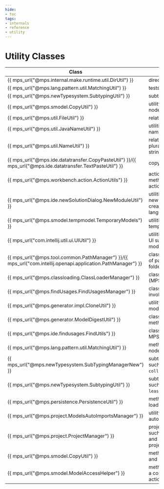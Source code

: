 ```yaml
---
hide:
- toc
tags:
- internals
- reference
- utility
---
```


# Utility Classes

| **Class**                                                                                                   | **Description**                                                                           |
|-------------------------------------------------------------------------------------------------------------|-------------------------------------------------------------------------------------------|
| {{ mps_url("@mps.internal.make.runtime.util.DirUtil") }}                                                    | directory related utilities                                                               |
| {{ mps_url("@mps.lang.pattern.util.MatchingUtil") }}                                                        | tests if two nodes match                                                                  |
| {{ mps_url("@mps.newTypesystem.SubtypingUtil") }}                                                           | subtyping related utilities                                                               |
| {{ mps_url("@mps.smodel.CopyUtil") }}                                                                       | utility for copying models, nodes etc.                                                    |
| {{ mps_url("@mps.util.FileUtil") }}                                                                         | related utilities                                                                         |
| {{ mps_url("@mps.util.JavaNameUtil") }}                                                                     | utilities related to java naming                                                          |
| {{ mps_url("@mps.util.NameUtil") }}                                                                         | related utilities such as pluralizing or escaping strings                                 |
| {{ mps_url("@mps.ide.datatransfer.CopyPasteUtil") }}/{{ mps_url("@mps.ide.datatransfer.TextPasteUtil") }}   | copy paste related utilities                                                              |
| {{ mps_url("@mps.workbench.action.ActionUtils") }}                                                          | action related utilities; these methods can execute actions programmatically.             |
| {{ mps_url("@mps.ide.newSolutionDialog.NewModuleUtil") }}                                                   | utilities related to creating new modules such as creating solutions or languages         |
| {{ mps_url("@mps.smodel.tempmodel.TemporaryModels") }}                                                      | utilities for creating temporary models                                                   |
| {{ mps_url("com.intellij.util.ui.UIUtil") }}                                                                | utilities related to the Intellij UI such as checking for dark mode (`isUnderDarcula()`). |
| {{ mps_url("@mps.tool.common.PathManager") }}/{{ mps_url("com.intellij.openapi.application.PathManager") }} | classes for getting all kinds of paths such as the plugins folder or the log folder.      |
| {{ mps_url("@mps.classloading.ClassLoaderManager") }}                                                       | class responsible for loading (MPS) classes                                               |
| {{ mps_url("@mps.findUsages.FindUsagesManager") }}                                                          | class that has methods for invoking the find usage UI                                     |
| {{ mps_url("@mps.generator.impl.CloneUtil") }}                                                              | utility method for cloning a model                                                        |
| {{ mps_url("@mps.generator.ModelDigestUtil") }}                                                             | class that contains hash methods                                                          |
| {{ mps_url("@mps.ide.findusages.FindUtils") }}                                                              | class for finding nodes in MPS                                                            |
| {{ mps_url("@mps.lang.pattern.util.MatchingUtil") }}                                                        | method for checking if two nodes structurally match                                       |
| {{ mps_url("@mps.newTypesystem.SubTypingManagerNew") }}                                                     | subtyping related methods such as `isSubTypeOf`  and  `collectImmediateSupertypes`.       |
| {{ mps_url("@mps.newTypesystem.SubtypingUtil") }}                                                           | subtyping related methods such as `leastCommonSuperTypes`.                                |
| {{ mps_url("@mps.persistence.PersistenceUtil") }}                                                           | methods for saving and loading models                                                     |
| {{ mps_url("@mps.project.ModelsAutoImportsManager") }}                                                      | utility methods related to auto importing models                                          |
| {{ mps_url("@mps.project.ProjectManager") }}                                                                | project-related methods such as creating projects and attaching listeners to projects     |
| {{ mps_url("@mps.smodel.CopyUtil") }}                                                                       | methods for copying models and nodes                                                      |
| {{ mps_url("@mps.smodel.ModelAccessHelper") }}                                                              | methods for running code as a command/read/write action                                   |
